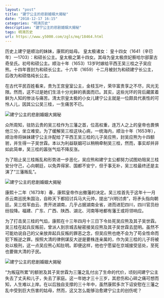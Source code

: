 ```yaml
---
layout: "post"
title: "建宁公主的悲剧婚姻大揭秘"
date: "2018-12-17 16:15"
categories: "明清历史"
description: "建宁公主的悲剧婚姻大揭秘"
tags: 明清历史
url: https://www.y5000.com/zgls/mq/18464.html
---
```






历史上建宁是顺治的妹妹，康熙的姑母。 皇太极诸女：
皇十四女（1641（辛巳年）一1703）：和硕长公主。皇太极之第十四女。其母为皇太极庶妃察哈尔部蒙古奇垒氏。初号和硕公主。顺治十年（1653）13岁时嫁给平西王吴三桂之子吴应熊。十四年晋封为和硕长公主。十六年（1659）十二月被封为和硕建宁长公主，后改为和硕恪纯长公主。

在古代平民百姓看来，贵为王宫皇室公主，金枝玉叶，荣华富贵享之不尽，风光无限。然而，这不过是她们生活十分光鲜的表面而已。其实，这些光环的背后藏匿着鲜为人知的惨淡与痛苦。清太宗皇太极的小女儿建宁公主就是一位颇具代表性的可怜人儿，因其公公吴三桂，一生痛苦不已。

![建宁公主的悲剧婚姻大揭秘](/uploads/allimg/170401/6-1F401153UCZ.JPG)

众所周知，驻防云贵的吴三桂作为三藩之首，位高权重，连万人之上的皇帝也畏惧他三分，坐立难安。为了缓解吴三桂这块心病，一统海内，顺治十年（1653年），顺治帝将妹妹建宁公主许配给了平西王吴三桂的儿子吴应熊，封吴应熊为十四额驸，并生得一子吴世霖。本以为利益联姻可以稍稍牵制吴三桂，然而，事实却并非如此简单，吴三桂的嚣张气焰不降反涨。

为了阻止吴三桂叛乱和形势进一步恶化，吴应熊和建宁主公都努力试图劝阻吴三桂安分守己，心向朝廷，以免弄得家、国都不安宁，但于事无补，吴三桂最终还是主演了“三藩叛乱”。

![建宁公主的悲剧婚姻大揭秘](/uploads/allimg/170401/6-1F401153926260.JPG)

康熙十二年（1673年）春，康熙皇帝作出撤藩的决定。吴三桂首先于这年十一月杀云南巡抚朱国治，自称天下都招讨兵马大元帅，提出“兴明讨虏”，将矛头指向朝廷。吴三桂军由云、贵开进湖南，几乎占据湖南全省，进而进犯四川，四川官员纷纷投降。福建、广东、广西、陕西、湖北、河南等地都有藩王或将领响应。

为了打击吴三桂的气焰，康熙在十三年四月十三日下令处死吴应熊及其子吴世霖。吴三桂在起兵反叛前，曾派人到京城去秘密接吴应熊及其子吴世霖去昆明。虽然不可能劝说自己的父亲放弃起兵反叛的罪恶之念，但吴应熊也绝不会为了苟全性命而犯下叛逆之罪。按照大清的律例谋反大逆是要株连亲属的，作为吴三桂的儿子将被处以极刑，这一点吴应熊心知肚明。即便这样，他也宁愿留在京城接受惩处，至死也要做大清的子民。

![建宁公主的悲剧婚姻大揭秘](/uploads/allimg/170401/6-1F401154001339.JPG)

“为叛寇所累”的额驸及其子吴世霖为三藩之乱付出了生命的代价，顷刻间建宁公主失去了丈夫和儿子，失去了家庭。这一年她才三十三岁，其悲伤和心碎之痛可想而知，人生难以上岸。在以后独自支撑的三十年中，虽然康熙多次下诏安慰在三藩之乱中受到巨大伤害的姑母，然而，这又怎么能够治愈建宁公主的创伤呢？
